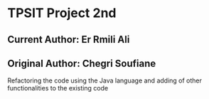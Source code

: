 # TPSIT Project 2nd 
## Current Author: Er Rmili Ali
## Original Author: Chegri Soufiane

Refactoring the code using the Java language and adding of other functionalities to the existing code